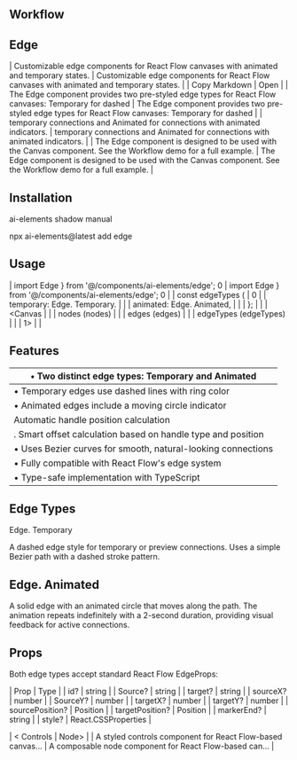 ## Workflow

## Edge

| Customizable edge components for React Flow canvases with animated and temporary states.                       | Customizable edge components for React Flow canvases with animated and temporary states.                       |
| Copy Markdown                                                                                                  | Open                                                                                                           |
| The Edge component provides two pre-styled edge types for React Flow canvases: Temporary for dashed            | The Edge component provides two pre-styled edge types for React Flow canvases: Temporary for dashed            |
| temporary connections and Animated for connections with animated indicators.                                   | temporary connections and Animated for connections with animated indicators.                                   |
| The Edge component is designed to be used with the Canvas component. See the Workflow demo for a full example. | The Edge component is designed to be used with the Canvas component. See the Workflow demo for a full example. |

## Installation

ai-elements shadow manual

npx ai-elements@latest add edge

## Usage

| import Edge } from '@/components/ai-elements/edge'; 0   | import Edge } from '@/components/ai-elements/edge'; 0   |
| const edgeTypes (                                       | 0                                                       |
| temporary: Edge. Temporary.                             |                                                         |
| animated: Edge. Animated,                               |                                                         |
| };                                                      |                                                         |
| <Canvas                                                 |                                                         |
| nodes (nodes)                                           |                                                         |
| edges (edges)                                           |                                                         |
| edgeTypes (edgeTypes)                                   |                                                         |
| 1>                                                      |                                                         |

## Features

| • Two distinct edge types: Temporary and Animated            |
|-|
| • Temporary edges use dashed lines with ring color           |
| • Animated edges include a moving circle indicator           |
| Automatic handle position calculation                        |
| . Smart offset calculation based on handle type and position |
| • Uses Bezier curves for smooth, natural-looking connections |
| • Fully compatible with React Flow's edge system             |
| • Type-safe implementation with TypeScript                   |

## Edge Types

Edge. Temporary

A dashed edge style for temporary or preview connections. Uses a simple Bezier path with a dashed stroke pattern.

## Edge. Animated

A solid edge with an animated circle that moves along the path. The animation repeats indefinitely with a 2-second duration, providing visual feedback for active connections.

## Props

Both edge types accept standard React Flow EdgeProps:

| Prop            | Туре                |
| id?             | string              |
| Source?         | string              |
| target?         | string              |
| sourceX?        | number              |
| SourceY?        | number              |
| targetX?        | number              |
| targetY?        | number              |
| sourcePosition? | Position            |
| targetPosition? | Position            |
| markerEnd?      | string              |
| style?          | React.CSSProperties |

| < Controls                                                 | Node>                                                   |
| A styled controls component for React Flow-based canvas... | A composable node component for React Flow-based can... |